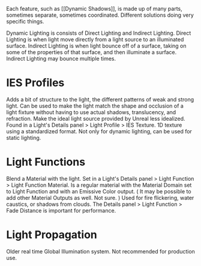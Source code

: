 Each feature, such as [[Dynamic Shadows]], is made up of many parts, sometimes separate, sometimes coordinated.
Different solutions doing very specific things.

Dynamic Lighting is consists of Direct Lighting and Indirect Lighting.
Direct Lighting is when  light move directly from a light source to an illuminated surface.
Indirect Lighting is when light bounce off of a surface, taking on some of the properties of that surface, and then illuminate a surface.
Indirect Lighting may bounce multiple times.

# IES Profiles
Adds a bit of structure to the light, the different patterns of weak and strong light.
Can be used to make the light match the shape and occlusion of a light fixture without having to use actual shadows, translucency, and refraction.
Make the ideal light source provided by Unreal less idealized.
Found in a Light's Details panel > Light Profile > IES Texture.
1D texture using a standardized format.
Not only for dynamic lighting, can be used for static lighting.

# Light Functions
Blend a Material with the light.
Set in a Light's Details panel > Light Function > Light Function Material.
Is a regular material with the Material Domain set to Light Function and with an Emissive Color output.
(
It may be possible to add other Material Outputs as well. Not sure.
)
Used for fire flickering, water caustics, or shadows from clouds.
The Details panel > Light Function > Fade Distance is important for performance.

# Light Propagation
Older real time Global Illumination system.
Not recommended for production use.

